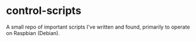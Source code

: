 # control-scripts
A small repo of important scripts I've written and found, primarily to operate on Raspbian (Debian).
